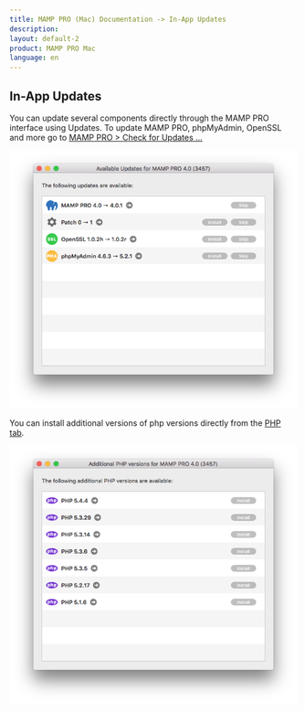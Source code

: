 ```yaml
---
title: MAMP PRO (Mac) Documentation -> In-App Updates
description: 
layout: default-2
product: MAMP PRO Mac
language: en
---
```


## In-App Updates

You can update several components directly through the MAMP PRO interface using Updates. To update MAMP PRO, phpMyAdmin, OpenSSL and more go to [MAMP PRO > Check for Updates ...](../../Menu/MAMP-PRO/#check_for_udpates)

![MAMP](Updates.png)

You can install additional versions of php versions directly from the [PHP tab](../../Languages/PHP).

![MAMP](phpUpdates.png)



